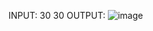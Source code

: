 INPUT: 30 30
OUTPUT:
![image](https://user-images.githubusercontent.com/117493702/224445466-6579ab51-27ce-4738-9fd6-3a12114caedc.png)
